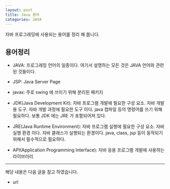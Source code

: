 ```yaml
---
layout: post
title: Java 용어 
categories: JAVA
---
```


자바 프로그래밍에 사용되는 용어를 정리 해 봅니다.

## 용어정리
* JAVA: 프로그래밍 언어의 일종이다. 여기서 설명하는 모든 것은 JAVA 언어와 관련된 것들이다.
* JSP: Java Server Page
* javax: 주로 swing 에 쓰이기 위해 분리된 패키지

* JDK(Java Development Kit): 자바 프로그램 개발에 필요한 구성 요소. 자바 개발용 도구. 자바 개발 과정에 필요한 도구 이다. java 컴파일 등의 명령어를 쓰기 위해 필요하다. 보통 JDK 에는 JRE 가 포함되어져 있다.
* JRE(Java Runtime Environment): 자바 프로그램 실행에 필요한 구성 요소. 자바 실행 환경 이다. 자바 클래스가 실행되는 환경이다. java, class, jsp 등이 동작되기 위해서 필수적으로 필요하다. 
* API(Application Programming Interface): 자바 응용 프로그램 개발에 사용하는 라이브러리


----
해당 내용은 다음 글을 참고 하였습니다.
- url
